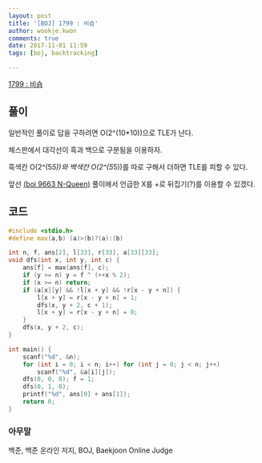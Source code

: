 ```yaml
---
layout: post
title: '[BOJ] 1799 : 비숍'
author: wookje.kwon
comments: true
date: 2017-11-01 11:59
tags: [boj, backtracking]

---
```


[1799 : 비숍](https://www.acmicpc.net/problem/1799)

## 풀이

일반적인 풀이로 답을 구하려면 O(2^(10*10))으로 TLE가 난다.

체스판에서 대각선이 흑과 백으로 구분됨을 이용하자.

흑색칸 O(2^(5*5))와 백색칸 O(2^(5*5))를 따로 구해서 더하면 TLE를 피할 수 있다.

앞선 [(boj 9663 N-Queen)](http://wookje.dance/2017/11/01/boj-9663-N-Queen/) 풀이에서 언급한 X를 +로 뒤집기(?)를 이용할 수 있겠다.

## 코드

```cpp
#include <stdio.h>
#define max(a,b) (a)>(b)?(a):(b)

int n, f, ans[2], l[33], r[33], a[33][33];
void dfs(int x, int y, int c) {
	ans[f] = max(ans[f], c);
	if (y >= n) y = f ^ (++x % 2);
	if (x >= n) return;
	if (a[x][y] && !l[x + y] && !r[x - y + n]) {
		l[x + y] = r[x - y + n] = 1;
		dfs(x, y + 2, c + 1);
		l[x + y] = r[x - y + n] = 0;
	}
	dfs(x, y + 2, c);
}

int main() {
	scanf("%d", &n);
	for (int i = 0; i < n; i++) for (int j = 0; j < n; j++)
		scanf("%d", &a[i][j]);
	dfs(0, 0, 0); f = 1;
	dfs(0, 1, 0);
	printf("%d", ans[0] + ans[1]);
	return 0;
}
```

### 아무말  
백준, 백준 온라인 저지, BOJ, Baekjoon Online Judge